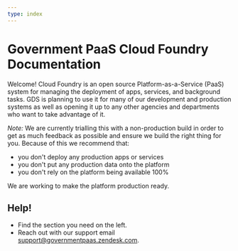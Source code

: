 ```yaml
---
type: index
---
```


# Government PaaS Cloud Foundry Documentation

Welcome! Cloud Foundry is an open source Platform-as-a-Service (PaaS) system for managing the deployment of apps, services, and background tasks. GDS is planning to use it for many of our development and production systems as well as opening it up to any other agencies and departments who want to take advantage of it.

*Note:* We are currently trialling this with a non-production build in order to get as much feedback as possible and ensure we build the right thing for you. Because of this we recommend that:

- you don't deploy any production apps or services
- you don't put any production data onto the platform
- you don't rely on the platform being available 100%

We are working to make the platform production ready.

## Help!

- Find the section you need on the left. 
- Reach out with our support email <support@governmentpaas.zendesk.com>.
